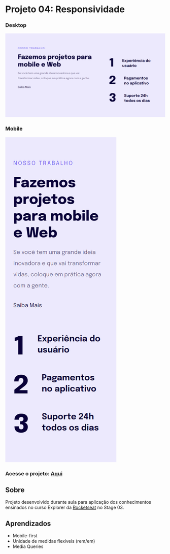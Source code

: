 # Projeto 04: Responsividade

### Desktop
<img src="./images/screenshot.png"/>

### Mobile
<img src="./images/screenshot-mobile.png"/>

### Acesse o projeto: [Aqui](https://jonasncsantos.github.io/Crie-seu-evento/)

## Sobre
Projeto desenvolvido durante aula para aplicação dos conhecimentos ensinados no curso Explorer da [Rocketseat](https://www.rocketseat.com.br/") no Stage 03.

## Aprendizados
- Mobile-first
- Unidade de medidas flexiveis (rem/em)
- Media Queries